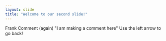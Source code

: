 ```yaml
---
layout: slide
title: "Welcome to our second slide!"
---
```

Frank Comment (again) "I am making a comment here"
Use the left arrow to go back!
